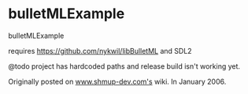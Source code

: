 bulletMLExample
===============

bulletMLExample

requires https://github.com/nykwil/libBulletML
and SDL2

@todo project has hardcoded paths and release build isn't working yet.

Originally posted on www.shmup-dev.com's wiki.  In January 2006.